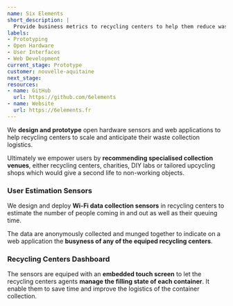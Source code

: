```yaml
---
name: Six Elements
short_description: |
  Provide business metrics to recycling centers to help them reduce waste in their local area.
labels:
- Prototyping
- Open Hardware
- User Interfaces
- Web Development
current_stage: Prototype
customer: nouvelle-aquitaine
next_stage:
resources:
- name: GitHub
  url: https://github.com/6elements
- name: Website
  url: https://6elements.fr
---
```


We **design and prototype** open hardware sensors and web applications to help recycling centers to scale and anticipate their waste collection logistics.

Ultimately we empower users by **recommending specialised collection venues**, either recycling centers, charities, DIY labs or tailored upcycling shops which would give a second life to non-working objects.

### User Estimation Sensors

We design and deploy **Wi-Fi data collection sensors** in recycling centers to estimate the number of people coming in and out as well as their queuing time.

The data are anonymously collected and munged together to indicate on a web application the **busyness of any of the equiped recycling centers**.

### Recycling Centers Dashboard

The sensors are equiped with an **embedded touch screen** to let the recycling centers agents **manage the filling state of each container**. It enable them to save time and improve the logistics of the container collection.

